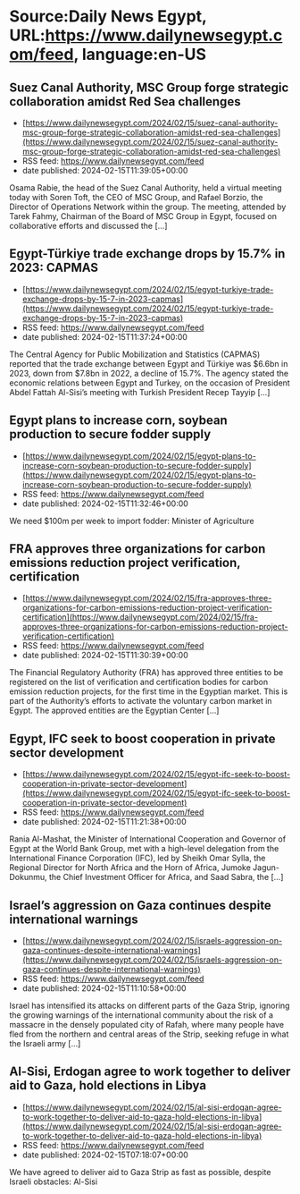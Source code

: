 # Source:Daily News Egypt, URL:https://www.dailynewsegypt.com/feed, language:en-US

## Suez Canal Authority, MSC Group forge strategic collaboration amidst Red Sea challenges
 - [https://www.dailynewsegypt.com/2024/02/15/suez-canal-authority-msc-group-forge-strategic-collaboration-amidst-red-sea-challenges](https://www.dailynewsegypt.com/2024/02/15/suez-canal-authority-msc-group-forge-strategic-collaboration-amidst-red-sea-challenges)
 - RSS feed: https://www.dailynewsegypt.com/feed
 - date published: 2024-02-15T11:39:05+00:00

Osama Rabie, the head of the Suez Canal Authority, held a virtual meeting today with Soren Toft, the CEO of MSC Group, and Rafael Borzio, the Director of Operations Network within the group. The meeting, attended by Tarek Fahmy, Chairman of the Board of MSC Group in Egypt, focused on collaborative efforts and discussed the [&#8230;]

## Egypt-Türkiye trade exchange drops by 15.7% in 2023: CAPMAS
 - [https://www.dailynewsegypt.com/2024/02/15/egypt-turkiye-trade-exchange-drops-by-15-7-in-2023-capmas](https://www.dailynewsegypt.com/2024/02/15/egypt-turkiye-trade-exchange-drops-by-15-7-in-2023-capmas)
 - RSS feed: https://www.dailynewsegypt.com/feed
 - date published: 2024-02-15T11:37:24+00:00

The Central Agency for Public Mobilization and Statistics (CAPMAS) reported that the trade exchange between Egypt and Türkiye was $6.6bn in 2023, down from $7.8bn in 2022, a decline of 15.7%. The agency stated the economic relations between Egypt and Turkey, on the occasion of President Abdel Fattah Al-Sisi’s meeting with Turkish President Recep Tayyip [&#8230;]

## Egypt plans to increase corn, soybean production to secure fodder supply
 - [https://www.dailynewsegypt.com/2024/02/15/egypt-plans-to-increase-corn-soybean-production-to-secure-fodder-supply](https://www.dailynewsegypt.com/2024/02/15/egypt-plans-to-increase-corn-soybean-production-to-secure-fodder-supply)
 - RSS feed: https://www.dailynewsegypt.com/feed
 - date published: 2024-02-15T11:32:46+00:00

We need $100m per week to import fodder: Minister of Agriculture

## FRA approves three organizations for carbon emissions reduction project verification, certification
 - [https://www.dailynewsegypt.com/2024/02/15/fra-approves-three-organizations-for-carbon-emissions-reduction-project-verification-certification](https://www.dailynewsegypt.com/2024/02/15/fra-approves-three-organizations-for-carbon-emissions-reduction-project-verification-certification)
 - RSS feed: https://www.dailynewsegypt.com/feed
 - date published: 2024-02-15T11:30:39+00:00

The Financial Regulatory Authority (FRA) has approved three entities to be registered on the list of verification and certification bodies for carbon emission reduction projects, for the first time in the Egyptian market. This is part of the Authority’s efforts to activate the voluntary carbon market in Egypt. The approved entities are the Egyptian Center [&#8230;]

## Egypt, IFC seek to boost cooperation in private sector development
 - [https://www.dailynewsegypt.com/2024/02/15/egypt-ifc-seek-to-boost-cooperation-in-private-sector-development](https://www.dailynewsegypt.com/2024/02/15/egypt-ifc-seek-to-boost-cooperation-in-private-sector-development)
 - RSS feed: https://www.dailynewsegypt.com/feed
 - date published: 2024-02-15T11:21:38+00:00

Rania Al-Mashat, the Minister of International Cooperation and Governor of Egypt at the World Bank Group, met with a high-level delegation from the International Finance Corporation (IFC), led by Sheikh Omar Sylla, the Regional Director for North Africa and the Horn of Africa, Jumoke Jagun-Dokunmu, the Chief Investment Officer for Africa, and Saad Sabra, the [&#8230;]

## Israel’s aggression on Gaza continues despite international warnings
 - [https://www.dailynewsegypt.com/2024/02/15/israels-aggression-on-gaza-continues-despite-international-warnings](https://www.dailynewsegypt.com/2024/02/15/israels-aggression-on-gaza-continues-despite-international-warnings)
 - RSS feed: https://www.dailynewsegypt.com/feed
 - date published: 2024-02-15T11:10:58+00:00

Israel has intensified its attacks on different parts of the Gaza Strip, ignoring the growing warnings of the international community about the risk of a massacre in the densely populated city of Rafah, where many people have fled from the northern and central areas of the Strip, seeking refuge in what the Israeli army [&#8230;]

## Al-Sisi, Erdogan agree to work together to deliver aid to Gaza, hold elections in Libya
 - [https://www.dailynewsegypt.com/2024/02/15/al-sisi-erdogan-agree-to-work-together-to-deliver-aid-to-gaza-hold-elections-in-libya](https://www.dailynewsegypt.com/2024/02/15/al-sisi-erdogan-agree-to-work-together-to-deliver-aid-to-gaza-hold-elections-in-libya)
 - RSS feed: https://www.dailynewsegypt.com/feed
 - date published: 2024-02-15T07:18:07+00:00

We have agreed to deliver aid to Gaza Strip as fast as possible, despite Israeli obstacles: Al-Sisi

